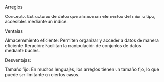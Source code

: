 Arreglos:

Concepto: Estructuras de datos que almacenan elementos del mismo tipo, accesibles mediante un índice.

Ventajas:

Almacenamiento eficiente: Permiten organizar y acceder a datos de manera eficiente.
Iteración: Facilitan la manipulación de conjuntos de datos mediante bucles.

Desventajas:

Tamaño fijo: En muchos lenguajes, los arreglos tienen un tamaño fijo, lo que puede ser limitante en ciertos casos.